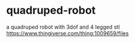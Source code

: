 # quadruped-robot
a quadruped robot with 3dof and 4 legged
stl https://www.thingiverse.com/thing:1009659/files
